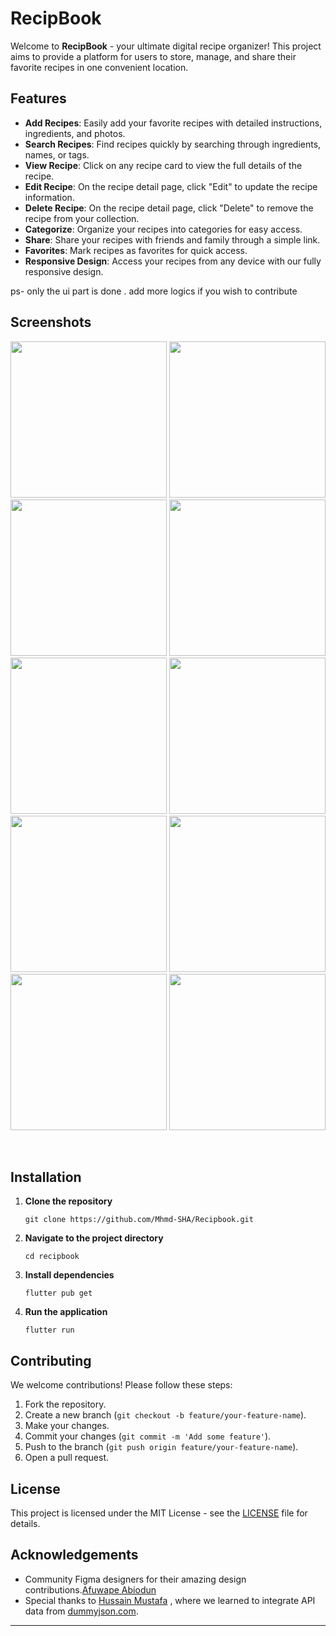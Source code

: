
# RecipBook

Welcome to **RecipBook** - your ultimate digital recipe organizer! This project aims to provide a platform for users to store, manage, and share their favorite recipes in one convenient location.

## Features

- **Add Recipes**: Easily add your favorite recipes with detailed instructions, ingredients, and photos.
- **Search Recipes**: Find recipes quickly by searching through ingredients, names, or tags.
- **View Recipe**: Click on any recipe card to view the full details of the recipe.
- **Edit Recipe**: On the recipe detail page, click "Edit" to update the recipe information.
- **Delete Recipe**: On the recipe detail page, click "Delete" to remove the recipe from your collection.
- **Categorize**: Organize your recipes into categories for easy access.
- **Share**: Share your recipes with friends and family through a simple link.
- **Favorites**: Mark recipes as favorites for quick access.
- **Responsive Design**: Access your recipes from any device with our fully responsive design.


ps- only the ui part is done . add more logics if you wish to contribute 
## Screenshots

<p float="left">
  <img src="/img.png" width="250"  alt=""/>
  <img src="/img_1.png" width="250"  alt=""/> 
  <img src="/img_2.png" width="250"  alt=""/>
  <img src="/img_3.png" width="250"  alt=""/>
  <img src="/img_4.png" width="250"  alt=""/>
  <img src="/img_5.png" width="250"  alt=""/>
  <img src="/img_6.png" width="250"  alt=""/>
  <img src="/img_7.png" width="250"  alt=""/>
  <img src="/img_8.png" width="250"  alt=""/>
  <img src="/img_9.png" width="250"  alt=""/>

</p>

<img src="/img_10.png"  alt=""/>
<img src="/img_11.png"  alt=""/>
<img src="/img_12.png"  alt=""/>





## Installation

1. **Clone the repository**
   ```terminal
   git clone https://github.com/Mhmd-SHA/Recipbook.git
   ```

2. **Navigate to the project directory**
   ```terminal
   cd recipbook
   ```

3. **Install dependencies**
   ```terminal
   flutter pub get
   ```

4. **Run the application**
   ```terminal
   flutter run
   ```


## Contributing

We welcome contributions! Please follow these steps:

1. Fork the repository.
2. Create a new branch (`git checkout -b feature/your-feature-name`).
3. Make your changes.
4. Commit your changes (`git commit -m 'Add some feature'`).
5. Push to the branch (`git push origin feature/your-feature-name`).
6. Open a pull request.

## License

This project is licensed under the MIT License - see the [LICENSE](LICENSE) file for details.

## Acknowledgements

- Community Figma designers for their amazing design contributions.[Afuwape Abiodun](https://www.figma.com/community/file/1117253657372214910)
- Special thanks to [Hussain Mustafa](https://www.youtube.com/@m_hussain_mustafa) , where we learned to integrate API data from [dummyjson.com](https://dummyjson.com/docs/recipes#recipes-all).

---
